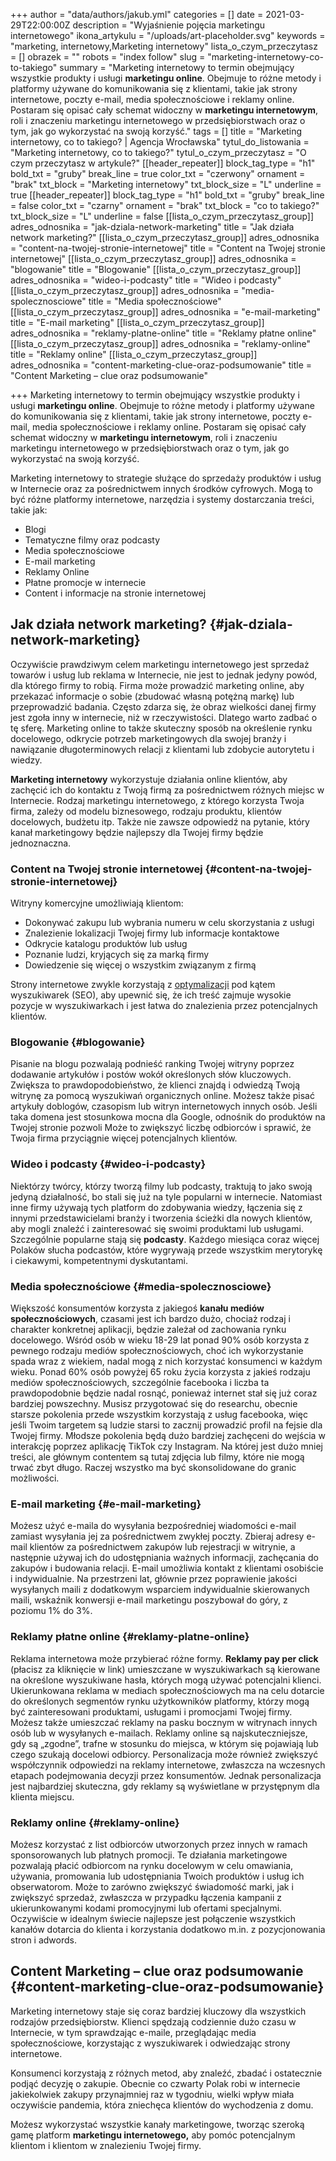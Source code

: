 +++
author = "data/authors/jakub.yml"
categories = []
date = 2021-03-29T22:00:00Z
description = "Wyjaśnienie pojęcia marketingu internetowego"
ikona_artykulu = "/uploads/art-placeholder.svg"
keywords = "marketing, internetowy,Marketing internetowy"
lista_o_czym_przeczytasz = []
obrazek = ""
robots = "index follow"
slug = "marketing-internetowy-co-to-takiego"
summary = "Marketing internetowy to termin obejmujący wszystkie produkty i usługi <strong>marketingu online</strong>. Obejmuje to różne metody i platformy używane do komunikowania się z klientami, takie jak strony internetowe, poczty e-mail, media społecznościowe i reklamy online. Postaram się opisać cały schemat widoczny w <strong>marketingu internetowym</strong>, roli i znaczeniu marketingu internetowego w przedsiębiorstwach oraz o tym, jak go wykorzystać na swoją korzyść."
tags = []
title = "Marketing internetowy, co to takiego? | Agencja Wrocławska"
tytul_do_listowania = "Marketing internetowy, co to takiego?"
tytul_o_czym_przeczytasz = "O czym przeczytasz w artykule?"
[[header_repeater]]
block_tag_type = "h1"
bold_txt = "gruby"
break_line = true
color_txt = "czerwony"
ornament = "brak"
txt_block = "Marketing internetowy"
txt_block_size = "L"
underline = true
[[header_repeater]]
block_tag_type = "h1"
bold_txt = "gruby"
break_line = false
color_txt = "czarny"
ornament = "brak"
txt_block = "co to takiego?"
txt_block_size = "L"
underline = false
[[lista_o_czym_przeczytasz_group]]
adres_odnosnika = "jak-dziala-network-marketing"
title = "Jak działa network marketing?"
[[lista_o_czym_przeczytasz_group]]
adres_odnosnika = "content-na-twojej-stronie-internetowej"
title = "Content na Twojej stronie internetowej"
[[lista_o_czym_przeczytasz_group]]
adres_odnosnika = "blogowanie"
title = "Blogowanie"
[[lista_o_czym_przeczytasz_group]]
adres_odnosnika = "wideo-i-podcasty"
title = "Wideo i podcasty"
[[lista_o_czym_przeczytasz_group]]
adres_odnosnika = "media-spolecznosciowe"
title = "Media społecznościowe"
[[lista_o_czym_przeczytasz_group]]
adres_odnosnika = "e-mail-marketing"
title = "E-mail marketing"
[[lista_o_czym_przeczytasz_group]]
adres_odnosnika = "reklamy-platne-online"
title = "Reklamy płatne online"
[[lista_o_czym_przeczytasz_group]]
adres_odnosnika = "reklamy-online"
title = "Reklamy online"
[[lista_o_czym_przeczytasz_group]]
adres_odnosnika = "content-marketing-clue-oraz-podsumowanie"
title = "Content Marketing – clue oraz podsumowanie"

+++
Marketing internetowy to termin obejmujący wszystkie produkty i usługi **marketingu online**. Obejmuje to różne metody i platformy używane do komunikowania się z klientami, takie jak strony internetowe, poczty e-mail, media społecznościowe i reklamy online. Postaram się opisać cały schemat widoczny w **marketingu internetowym**, roli i znaczeniu marketingu internetowego w przedsiębiorstwach oraz o tym, jak go wykorzystać na swoją korzyść.

Marketing internetowy to strategie służące do sprzedaży produktów i usług w Internecie oraz za pośrednictwem innych środków cyfrowych. Mogą to być różne platformy internetowe, narzędzia i systemy dostarczania treści, takie jak:

* Blogi
* Tematyczne filmy oraz podcasty
* Media społecznościowe
* E-mail marketing
* Reklamy Online
* Płatne promocje w internecie
* Content i informacje na stronie internetowej

## Jak działa network marketing? {#jak-dziala-network-marketing}

Oczywiście prawdziwym celem marketingu internetowego jest sprzedaż towarów i usług lub reklama w Internecie, nie jest to jednak jedyny powód, dla którego firmy to robią. Firma może prowadzić marketing online, aby przekazać informacje o sobie (zbudować własną potężną markę) lub przeprowadzić badania. Często zdarza się, że obraz wielkości danej firmy jest zgoła inny w internecie, niż w rzeczywistości. Dlatego warto zadbać o tę sferę. Marketing online to także skuteczny sposób na określenie rynku docelowego, odkrycie potrzeb marketingowych dla swojej branży i nawiązanie długoterminowych relacji z klientami lub zdobycie autorytetu i wiedzy.

**Marketing internetowy** wykorzystuje działania online klientów, aby zachęcić ich do kontaktu z Twoją firmą za pośrednictwem różnych miejsc w Internecie. Rodzaj marketingu internetowego, z którego korzysta Twoja firma, zależy od modelu biznesowego, rodzaju produktu, klientów docelowych, budżetu itp. Także nie zawsze odpowiedź na pytanie, który kanał marketingowy będzie najlepszy dla Twojej firmy będzie jednoznaczna.

### Content na Twojej stronie internetowej {#content-na-twojej-stronie-internetowej}

Witryny komercyjne umożliwiają klientom:

* Dokonywać zakupu lub wybrania numeru w celu skorzystania z usługi
* Znalezienie lokalizacji Twojej firmy lub informacje kontaktowe
* Odkrycie katalogu produktów lub usług
* Poznanie ludzi, kryjących się za marką firmy
* Dowiedzenie się więcej o wszystkim związanym z firmą

Strony internetowe zwykle korzystają z [optymalizacji](/optymalizacja-seo/) pod kątem wyszukiwarek (SEO), aby upewnić się, że ich treść zajmuje wysokie pozycje w wyszukiwarkach i jest łatwa do znalezienia przez potencjalnych klientów.

### Blogowanie {#blogowanie}

Pisanie na blogu pozwalają podnieść ranking Twojej witryny poprzez dodawanie artykułów i postów wokół określonych słów kluczowych. Zwiększa to prawdopodobieństwo, że klienci znajdą i odwiedzą Twoją witrynę za pomocą wyszukiwań organicznych online. Możesz także pisać artykuły do ​​blogów, czasopism lub witryn internetowych innych osób. Jeśli taka domena jest stosunkowa mocna dla Google, odnośnik do produktów na Twojej stronie pozwoli Może to zwiększyć liczbę odbiorców i sprawić, że Twoja firma przyciągnie więcej potencjalnych klientów.

### Wideo i podcasty {#wideo-i-podcasty}

Niektórzy twórcy, którzy tworzą filmy lub podcasty, traktują to jako swoją jedyną działalność, bo stali się już na tyle popularni w internecie. Natomiast inne firmy używają tych platform do zdobywania wiedzy, łączenia się z innymi przedstawicielami branży i tworzenia ścieżki dla nowych klientów, aby mogli znaleźć i zainteresować się swoimi produktami lub usługami. Szczególnie popularne stają się **podcasty**. Każdego miesiąca coraz więcej Polaków słucha podcastów, które wygrywają przede wszystkim merytorykę i ciekawymi, kompetentnymi dyskutantami.

### Media społecznościowe {#media-spolecznosciowe}

Większość konsumentów korzysta z jakiegoś **kanału mediów społecznościowych**, czasami jest ich bardzo dużo, chociaż rodzaj i charakter konkretnej aplikacji, będzie zależał od zachowania rynku docelowego. Wśród osób w wieku 18-29 lat ponad 90% osób korzysta z pewnego rodzaju mediów społecznościowych, choć ich wykorzystanie spada wraz z wiekiem, nadal mogą z nich korzystać konsumenci w każdym wieku. Ponad 60% osób powyżej 65 roku życia korzysta z jakieś rodzaju mediów społecznościowych, szczególnie facebooka i liczba ta prawdopodobnie będzie nadal rosnąć, ponieważ internet stał się już coraz bardziej powszechny. Musisz przygotować się do researchu, obecnie starsze pokolenia przede wszystkim korzystają z usług facebooka, więc jeśli Twoim targetem są ludzie starsi to zacznij prowadzić profil na fejsie dla Twojej firmy. Młodsze pokolenia będą dużo bardziej zachęceni do wejścia w interakcję poprzez aplikację TikTok czy Instagram. Na której jest dużo mniej treści, ale głównym contentem są tutaj zdjęcia lub filmy, które nie mogą trwać zbyt długo. Raczej wszystko ma być skonsolidowane do granic możliwości.

### E-mail marketing {#e-mail-marketing}

Możesz użyć e-maila do wysyłania bezpośredniej wiadomości e-mail zamiast wysyłania jej za pośrednictwem zwykłej poczty. Zbieraj adresy e-mail klientów za pośrednictwem zakupów lub rejestracji w witrynie, a następnie używaj ich do udostępniania ważnych informacji, zachęcania do zakupów i budowania relacji. E-mail umożliwia kontakt z klientami osobiście i indywidualnie. Na przestrzeni lat, głównie przez poprawienie jakości wysyłanych maili z dodatkowym wsparciem indywidualnie skierowanych maili, wskaźnik konwersji e-mail marketingu poszybował do góry, z poziomu 1% do 3%.

### Reklamy płatne online {#reklamy-platne-online}

Reklama internetowa może przybierać różne formy. **Reklamy pay per click** (płacisz za kliknięcie w link) umieszczane w wyszukiwarkach są kierowane na określone wyszukiwane hasła, których mogą używać potencjalni klienci. Ukierunkowana reklama w mediach społecznościowych ma na celu dotarcie do określonych segmentów rynku użytkowników platformy, którzy mogą być zainteresowani produktami, usługami i promocjami Twojej firmy. Możesz także umieszczać reklamy na pasku bocznym w witrynach innych osób lub w wysyłanych e-mailach. Reklamy online są najskuteczniejsze, gdy są „zgodne”, trafne w stosunku do miejsca, w którym się pojawiają lub czego szukają docelowi odbiorcy. Personalizacja może również zwiększyć współczynnik odpowiedzi na reklamy internetowe, zwłaszcza na wczesnych etapach podejmowania decyzji przez konsumentów. Jednak personalizacja jest najbardziej skuteczna, gdy reklamy są wyświetlane w przystępnym dla klienta miejscu.

### Reklamy online {#reklamy-online}

Możesz korzystać z list odbiorców utworzonych przez innych w ramach sponsorowanych lub płatnych promocji. Te działania marketingowe pozwalają płacić odbiorcom na rynku docelowym w celu omawiania, używania, promowania lub udostępniania Twoich produktów i usług ich obserwatorom. Może to zarówno zwiększyć świadomość marki, jak i zwiększyć sprzedaż, zwłaszcza w przypadku łączenia kampanii z ukierunkowanymi kodami promocyjnymi lub ofertami specjalnymi. Oczywiście w idealnym świecie najlepsze jest połączenie wszystkich kanałów dotarcia do klienta i korzystania dodatkowo m.in. z pozycjonowania stron i adwords.

## Content Marketing – clue oraz podsumowanie {#content-marketing-clue-oraz-podsumowanie}

Marketing internetowy staje się coraz bardziej kluczowy dla wszystkich rodzajów przedsiębiorstw. Klienci spędzają codziennie dużo czasu w Internecie, w tym sprawdzając e-maile, przeglądając media społecznościowe, korzystając z wyszukiwarek i odwiedzając strony internetowe.

Konsumenci korzystają z różnych metod, aby znaleźć, zbadać i ostatecznie podjąć decyzję o zakupie. Obecnie co czwarty Polak robi w internecie jakiekolwiek zakupy przynajmniej raz w tygodniu, wielki wpływ miała oczywiście pandemia, która zniechęca klientów do wychodzenia z domu.

Możesz wykorzystać wszystkie kanały marketingowe, tworząc szeroką gamę platform **marketingu internetowego,** aby pomóc potencjalnym klientom i klientom w znalezieniu Twojej firmy.
